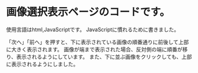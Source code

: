 # 画像選択表示ページのコードです。

使用言語はhtml,JavaScriptです。
JavaScriptに慣れるために書きました。

「次へ」「前へ」を押すと、下に表示されている画像の順番通りに前後して上部に大きく表示されます。
画像が端まで表示された場合、反対側の端に順番が移り、表示されるようにしています。
また、下に並ぶ画像をクリックしても、上部に表示されるようにしました。
